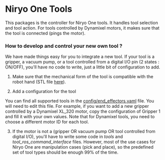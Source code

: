 # Niryo One Tools

This packages is the controller for Niryo One tools. It handles tool selection and tool action. For tools controlled by Dynamixel motors, it makes sure that the tool is connected (pings the motor).

### How to develop and control your new own tool ?

We have made things easy for you to integrate a new tool. If your tool is a gripper, a vacuum pump, or a tool controlled from a digital I/O pin (2 states : ON/OFF), you'll have no code to write, just a little bit of configuration to add.

1. Make sure that the mechanical form of the tool is compatible with the robot hand (STL file [here](https://github.com/NiryoRobotics/niryo_one/tree/master/STL/7-Hand)).

2. Add a configuration for the tool

You can find all supported tools in the [config/end\_effectors.yaml](https://github.com/NiryoRobotics/niryo_one_ros/blob/master/niryo_one_tools/config/end_effectors.yaml) file. You will need to edit this file. For example, if you want to add a new gripper controlled by a Dynamixel XL\_320 motor, copy the configuration of Gripper 1 and fill it with your own values. Note that for Dynamixel tools, you need to choose a different motor ID for each tool.

3. If the motor is not a (gripper OR vacuum pump OR tool controlled from digital I/O), you'll have to write some code in _tools_ and _tool\_ros\_command\_interface_ files. However, most of the use cases for Niryo One are manipulation cases (pick and place), so the predefined set of tool types should be enough 99% of the time.
